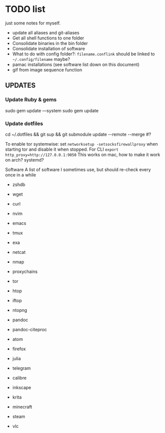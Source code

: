 # TODO list
just some notes for myself.

 - update all aliases and git-aliases
 - Get all shell functions to one folder
 - Consolidate binaries in the bin folder
 - Consolidate installation of software
 - What to do with config folder?: `filename.conflink` should be linked to `~/.config/filename` maybe?
 - pamac installations (see software list down on this document)
 - gif from image sequence function

## UPDATES

### Update Ruby & gems
sudo gem update —system
sudo gem update
### Update dotfiles
cd ~/.dotfiles && git sup && git submodule update --remote --merge #?


To enable tor systemwise:
 set `networksetup -setsocksfirewallproxy` when starting tor and disable it when stopped. For CLI `export http_proxy=http://127.0.0.1:9050`
 This works on mac, how to make it work on arch? systemd?


Software
A list of software I sometimes use, but should re-check every once in a while
- zshdb
- wget
- curl
- nvim
- emacs
- tmux
- exa
- netcat
- nmap
- proxychains
- tor
- htop
- iftop
- ntopng
- pandoc
- pandoc-citeproc

- atom
- firefox
- julia
- telegram
- calibre
- inkscape
- krita
- minecraft
- steam
- vlc
